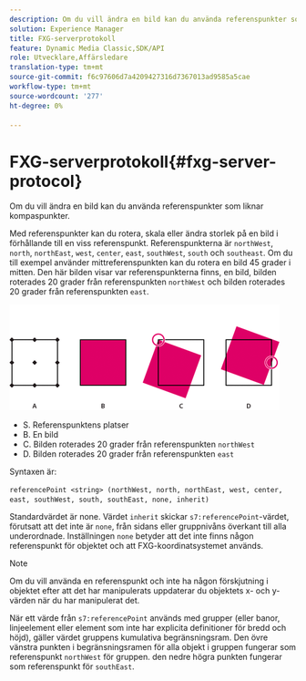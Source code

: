 ```yaml
---
description: Om du vill ändra en bild kan du använda referenspunkter som liknar kompaspunkter.
solution: Experience Manager
title: FXG-serverprotokoll
feature: Dynamic Media Classic,SDK/API
role: Utvecklare,Affärsledare
translation-type: tm+mt
source-git-commit: f6c97606d7a4209427316d7367013ad9585a5cae
workflow-type: tm+mt
source-wordcount: '277'
ht-degree: 0%

---
```



# FXG-serverprotokoll{#fxg-server-protocol}

Om du vill ändra en bild kan du använda referenspunkter som liknar kompaspunkter.

Med referenspunkter kan du rotera, skala eller ändra storlek på en bild i förhållande till en viss referenspunkt. Referenspunkterna är `northWest`, `north`, `northEast`, `west`, `center`, `east`, `southWest`, `south` och `southeast`. Om du till exempel använder mittreferenspunkten kan du rotera en bild 45 grader i mitten. Den här bilden visar var referenspunkterna finns, en bild, bilden roterades 20 grader från referenspunkten `northWest` och bilden roterades 20 grader från referenspunkten `east`.

![](assets/wp_ref_points.png)

* S. Referenspunktens platser
* B. En bild
* C. Bilden roterades 20 grader från referenspunkten `northWest`
* D. Bilden roterades 20 grader från referenspunkten `east`

Syntaxen är:

`referencePoint <string> (northWest, north, northEast, west, center, east, southWest, south, southEast, none, inherit)`

Standardvärdet är none. Värdet `inherit` skickar `s7:referencePoint`-värdet, förutsatt att det inte är `none`, från sidans eller gruppnivåns överkant till alla underordnade. Inställningen `none` betyder att det inte finns någon referenspunkt för objektet och att FXG-koordinatsystemet används.

>[!NOTE]
>
>Om du vill använda en referenspunkt och inte ha någon förskjutning i objektet efter att det har manipulerats uppdaterar du objektets x- och y-värden när du har manipulerat det.

När ett värde från `s7:referencePoint` används med grupper (eller banor, linjeelement eller element som inte har explicita definitioner för bredd och höjd), gäller värdet gruppens kumulativa begränsningsram. Den övre vänstra punkten i begränsningsramen för alla objekt i gruppen fungerar som referenspunkt `northWest` för gruppen. den nedre högra punkten fungerar som referenspunkt för `southEast`.

